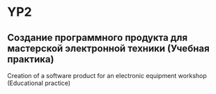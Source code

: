 # YP2
 Создание программного продукта для мастерской электронной техники (Учебная практика)
 -----------------------------------------------------------------------------------
 Creation of a software product for an electronic equipment workshop (Educational practice)
